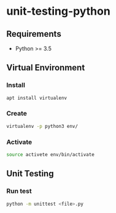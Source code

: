 # unit-testing-python

## Requirements

* Python >= 3.5

## Virtual Environment

### Install

```bash
apt install virtualenv
```

### Create

```bash
virtualenv -p python3 env/
```

### Activate

```bash
source activete env/bin/activate
```

## Unit Testing

### Run test

```bash
python -m unittest <file>.py
```